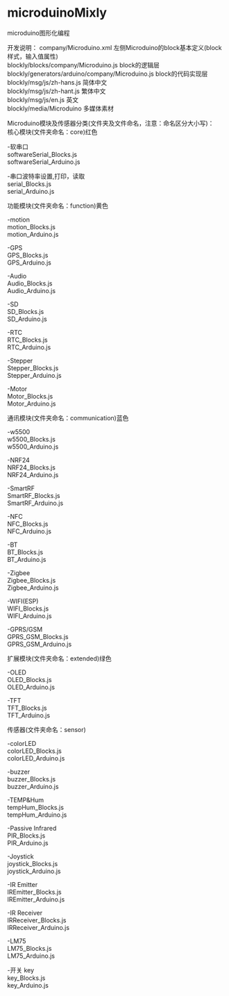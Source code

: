 # microduinoMixly

microduino图形化编程


开发说明：
company/Microduino.xml			左侧Microduino的block基本定义(block样式，输入值属性)<br/>
blockly/blocks/company/Microduino.js	block的逻辑层<br/>
blockly/generators/arduino/company/Microduino.js	        block的代码实现层<br/>
blockly/msg/js/zh-hans.js		简体中文<br/>
blockly/msg/js/zh-hant.js		繁体中文<br/>
blockly/msg/js/en.js			英文<br/>
blockly/media/Microduino		多媒体素材<br/>

Microduino模块及传感器分类(文件夹及文件命名，注意：命名区分大小写)：<br/>
核心模块(文件夹命名：core)红色<br/>

-软串口<br/>
softwareSerial_Blocks.js<br/>
softwareSerial_Arduino.js<br/>

-串口波特率设置,打印，读取<br/>
serial_Blocks.js<br/>
serial_Arduino.js<br/>


功能模块(文件夹命名：function)黄色<br/>

-motion<br/>
motion_Blocks.js<br/>
motion_Arduino.js<br/>

-GPS<br/>
GPS_Blocks.js<br/>
GPS_Arduino.js<br/>

-Audio<br/>
Audio_Blocks.js<br/>
Audio_Arduino.js<br/>

-SD<br/>
SD_Blocks.js<br/>
SD_Arduino.js<br/>

-RTC<br/>
RTC_Blocks.js<br/>
RTC_Arduino.js<br/>

-Stepper<br/>
Stepper_Blocks.js<br/>
Stepper_Arduino.js<br/>

-Motor<br/>
Motor_Blocks.js<br/>
Motor_Arduino.js<br/>

通讯模块(文件夹命名：communication)蓝色<br/>

-w5500<br/>
w5500_Blocks.js<br/>
w5500_Arduino.js<br/>

-NRF24<br/>
NRF24_Blocks.js<br/>
NRF24_Arduino.js<br/>

-SmartRF<br/>
SmartRF_Blocks.js<br/>
SmartRF_Arduino.js<br/>

-NFC<br/>
NFC_Blocks.js<br/>
NFC_Arduino.js<br/>

-BT<br/>
BT_Blocks.js<br/>
BT_Arduino.js<br/>

-Zigbee<br/>
Zigbee_Blocks.js<br/>
Zigbee_Arduino.js<br/>

-WIFI(ESP)<br/>
WIFI_Blocks.js<br/>
WIFI_Arduino.js<br/>

-GPRS/GSM<br/>
GPRS_GSM_Blocks.js<br/>
GPRS_GSM_Arduino.js<br/>

扩展模块(文件夹命名：extended)绿色<br/>

-OLED<br/>
OLED_Blocks.js<br/>
OLED_Arduino.js<br/>

-TFT<br/>
TFT_Blocks.js<br/>
TFT_Arduino.js<br/>

传感器(文件夹命名：sensor)<br/>

-colorLED<br/>
colorLED_Blocks.js<br/>
colorLED_Arduino.js<br/>

-buzzer<br/>
buzzer_Blocks.js<br/>
buzzer_Arduino.js<br/>

-TEMP&Hum<br/>
tempHum_Blocks.js<br/>
tempHum_Arduino.js<br/>

-Passive Infrared<br/>
PIR_Blocks.js<br/>
PIR_Arduino.js<br/>

-Joystick<br/>
joystick_Blocks.js<br/>
joystick_Arduino.js<br/>

-IR Emitter<br/>
IREmitter_Blocks.js<br/>
IREmitter_Arduino.js<br/>

-IR Receiver<br/>
IRReceiver_Blocks.js<br/>
IRReceiver_Arduino.js<br/>

-LM75<br/>
LM75_Blocks.js<br/>
LM75_Arduino.js<br/>

-开关 key<br/>
key_Blocks.js<br/>
key_Arduino.js<br/>